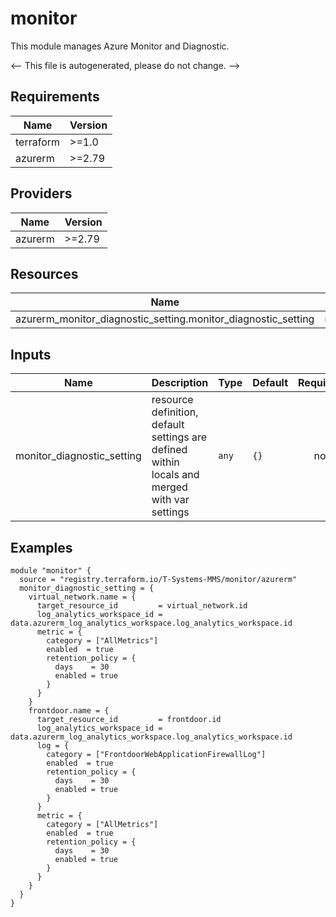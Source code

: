 <!-- BEGIN_TF_DOCS -->
# monitor

This module manages Azure Monitor and Diagnostic.

<-- This file is autogenerated, please do not change. -->

## Requirements

| Name | Version |
|------|---------|
| terraform | >=1.0 |
| azurerm | >=2.79 |

## Providers

| Name | Version |
|------|---------|
| azurerm | >=2.79 |

## Resources

| Name | Type |
|------|------|
| azurerm_monitor_diagnostic_setting.monitor_diagnostic_setting | resource |

## Inputs

| Name | Description | Type | Default | Required |
|------|-------------|------|---------|:--------:|
| monitor_diagnostic_setting | resource definition, default settings are defined within locals and merged with var settings | `any` | `{}` | no |



## Examples

```hcl
module "monitor" {
  source = "registry.terraform.io/T-Systems-MMS/monitor/azurerm"
  monitor_diagnostic_setting = {
    virtual_network.name = {
      target_resource_id         = virtual_network.id
      log_analytics_workspace_id = data.azurerm_log_analytics_workspace.log_analytics_workspace.id
      metric = {
        category = ["AllMetrics"]
        enabled  = true
        retention_policy = {
          days    = 30
          enabled = true
        }
      }
    }
    frontdoor.name = {
      target_resource_id         = frontdoor.id
      log_analytics_workspace_id = data.azurerm_log_analytics_workspace.log_analytics_workspace.id
      log = {
        category = ["FrontdoorWebApplicationFirewallLog"]
        enabled  = true
        retention_policy = {
          days    = 30
          enabled = true
        }
      }
      metric = {
        category = ["AllMetrics"]
        enabled  = true
        retention_policy = {
          days    = 30
          enabled = true
        }
      }
    }
  }
}
```
<!-- END_TF_DOCS -->
